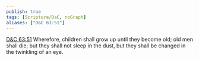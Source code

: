 ```yaml
---
publish: true
tags: [Scripture/DaC, noGraph]
aliases: ["D&C 63:51"]
---
```

[D&C 63:51](https://churchofjesuschrist.org/study/scriptures/dc-testament/dc/63?lang=eng&id=p51#p51) Wherefore, children shall grow up until they become old; old men shall die; but they shall not sleep in the dust, but they shall be changed in the twinkling of an eye.
